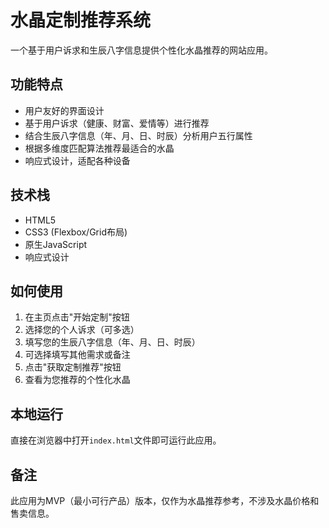 # 水晶定制推荐系统

一个基于用户诉求和生辰八字信息提供个性化水晶推荐的网站应用。

## 功能特点

- 用户友好的界面设计
- 基于用户诉求（健康、财富、爱情等）进行推荐
- 结合生辰八字信息（年、月、日、时辰）分析用户五行属性
- 根据多维度匹配算法推荐最适合的水晶
- 响应式设计，适配各种设备

## 技术栈

- HTML5
- CSS3 (Flexbox/Grid布局)
- 原生JavaScript
- 响应式设计

## 如何使用

1. 在主页点击"开始定制"按钮
2. 选择您的个人诉求（可多选）
3. 填写您的生辰八字信息（年、月、日、时辰）
4. 可选择填写其他需求或备注
5. 点击"获取定制推荐"按钮
6. 查看为您推荐的个性化水晶

## 本地运行

直接在浏览器中打开`index.html`文件即可运行此应用。

## 备注

此应用为MVP（最小可行产品）版本，仅作为水晶推荐参考，不涉及水晶价格和售卖信息。 
